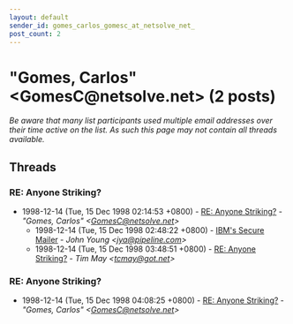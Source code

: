 ```yaml
---
layout: default
sender_id: gomes_carlos_gomesc_at_netsolve_net_
post_count: 2
---
```


# "Gomes, Carlos" <GomesC<span>@</span>netsolve.net> (2 posts)

_Be aware that many list participants used multiple email addresses over their time active on the list. As such this page may not contain all threads available._

## Threads

### RE: Anyone Striking?
+ 1998-12-14 (Tue, 15 Dec 1998 02:14:53 +0800) - [RE: Anyone Striking?](/archive/1998/12/7dc6538869d5d2a2be6cdd24f5fc7a2f8c503ff32119b53577ba7d7a8a1c2a1c) - _"Gomes, Carlos" \<GomesC@netsolve.net\>_
  + 1998-12-14 (Tue, 15 Dec 1998 02:48:22 +0800) - [IBM's Secure Mailer](/archive/1998/12/a5504e6a881844019cf8e0355fbe718403a0b81740cd58973f81373e42c5a652) - _John Young \<jya@pipeline.com\>_
  + 1998-12-14 (Tue, 15 Dec 1998 03:48:51 +0800) - [RE: Anyone Striking?](/archive/1998/12/6adcdbe3407fa8733dc601b4371730beed979dee5ea9fd613864958c5ea6290a) - _Tim May \<tcmay@got.net\>_

### RE: Anyone Striking?
+ 1998-12-14 (Tue, 15 Dec 1998 04:08:25 +0800) - [RE: Anyone Striking?](/archive/1998/12/a92891e0e90dd4284ba72476934a24a7bdf8647700e68935506f0cadbb0d57dc) - _"Gomes, Carlos" \<GomesC@netsolve.net\>_

